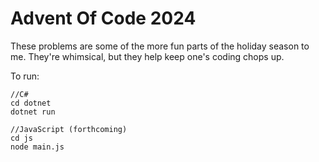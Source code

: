 # Advent Of Code 2024
These problems are some of the more fun parts of the holiday season to me. They're whimsical, but they help keep one's coding chops up.

To run:
```
//C#
cd dotnet
dotnet run

//JavaScript (forthcoming)
cd js
node main.js
```